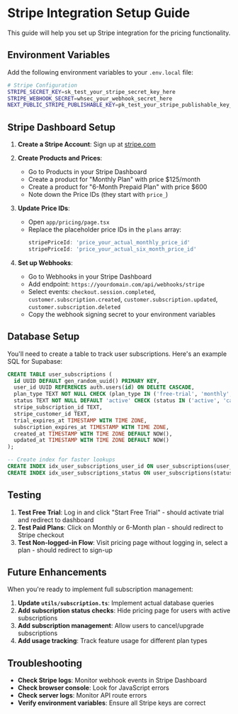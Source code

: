 # Stripe Integration Setup Guide

This guide will help you set up Stripe integration for the pricing functionality.

## Environment Variables

Add the following environment variables to your `.env.local` file:

```bash
# Stripe Configuration
STRIPE_SECRET_KEY=sk_test_your_stripe_secret_key_here
STRIPE_WEBHOOK_SECRET=whsec_your_webhook_secret_here
NEXT_PUBLIC_STRIPE_PUBLISHABLE_KEY=pk_test_your_stripe_publishable_key_here
```

## Stripe Dashboard Setup

1. **Create a Stripe Account**: Sign up at [stripe.com](https://stripe.com)

2. **Create Products and Prices**:
   - Go to Products in your Stripe Dashboard
   - Create a product for "Monthly Plan" with price $125/month
   - Create a product for "6-Month Prepaid Plan" with price $600
   - Note down the Price IDs (they start with `price_`)

3. **Update Price IDs**:
   - Open `app/pricing/page.tsx`
   - Replace the placeholder price IDs in the `plans` array:
     ```typescript
     stripePriceId: 'price_your_actual_monthly_price_id'
     stripePriceId: 'price_your_actual_six_month_price_id'
     ```

4. **Set up Webhooks**:
   - Go to Webhooks in your Stripe Dashboard
   - Add endpoint: `https://yourdomain.com/api/webhooks/stripe`
   - Select events: `checkout.session.completed`, `customer.subscription.created`, `customer.subscription.updated`, `customer.subscription.deleted`
   - Copy the webhook signing secret to your environment variables

## Database Setup

You'll need to create a table to track user subscriptions. Here's an example SQL for Supabase:

```sql
CREATE TABLE user_subscriptions (
  id UUID DEFAULT gen_random_uuid() PRIMARY KEY,
  user_id UUID REFERENCES auth.users(id) ON DELETE CASCADE,
  plan_type TEXT NOT NULL CHECK (plan_type IN ('free-trial', 'monthly', 'six-month')),
  status TEXT NOT NULL DEFAULT 'active' CHECK (status IN ('active', 'canceled', 'expired')),
  stripe_subscription_id TEXT,
  stripe_customer_id TEXT,
  trial_expires_at TIMESTAMP WITH TIME ZONE,
  subscription_expires_at TIMESTAMP WITH TIME ZONE,
  created_at TIMESTAMP WITH TIME ZONE DEFAULT NOW(),
  updated_at TIMESTAMP WITH TIME ZONE DEFAULT NOW()
);

-- Create index for faster lookups
CREATE INDEX idx_user_subscriptions_user_id ON user_subscriptions(user_id);
CREATE INDEX idx_user_subscriptions_status ON user_subscriptions(status);
```

## Testing

1. **Test Free Trial**: Log in and click "Start Free Trial" - should activate trial and redirect to dashboard
2. **Test Paid Plans**: Click on Monthly or 6-Month plan - should redirect to Stripe checkout
3. **Test Non-logged-in Flow**: Visit pricing page without logging in, select a plan - should redirect to sign-up

## Future Enhancements

When you're ready to implement full subscription management:

1. **Update `utils/subscription.ts`**: Implement actual database queries
2. **Add subscription status checks**: Hide pricing page for users with active subscriptions
3. **Add subscription management**: Allow users to cancel/upgrade subscriptions
4. **Add usage tracking**: Track feature usage for different plan types

## Troubleshooting

- **Check Stripe logs**: Monitor webhook events in Stripe Dashboard
- **Check browser console**: Look for JavaScript errors
- **Check server logs**: Monitor API route errors
- **Verify environment variables**: Ensure all Stripe keys are correct 